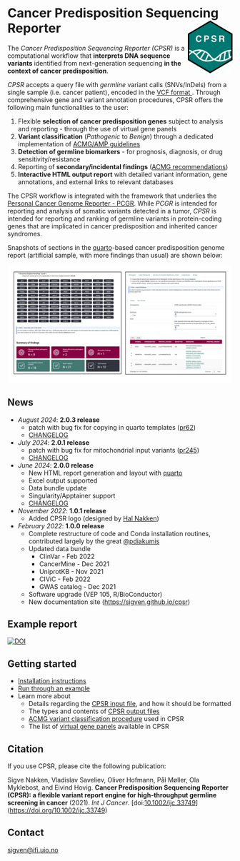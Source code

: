 # Cancer Predisposition Sequencing Reporter <a href="https://sigven.github.io/cpsr/"><img src="man/figures/logo.png" align="right" height="118" width="100"/></a>

The *Cancer Predisposition Sequencing Reporter (CPSR)* is a computational workflow that **interprets DNA sequence variants** identified from next-generation sequencing **in the context of cancer predisposition**. 

*CPSR* accepts a query file with _germline_ variant calls (SNVs/InDels) from a single sample (i.e. cancer patient), encoded in the [VCF format ](https://samtools.github.io/hts-specs/VCFv4.2.pdf). Through comprehensive gene and variant annotation procedures, CPSR offers the following main functionalities to the user:

1)  Flexible **selection of cancer predisposition genes** subject to analysis and reporting - through the use of virtual gene panels
2)  **Variant classification** (*Pathogenic* to *Benign*) through a dedicated implementation of [ACMG/AMP guidelines](https://pubmed.ncbi.nlm.nih.gov/25741868/)
3)  **Detection of germline biomarkers** - for prognosis, diagnosis, or drug sensitivity/resistance
4)  Reporting of **secondary/incidental findings** ([ACMG recommendations](https://pubmed.ncbi.nlm.nih.gov/37347242/))
5)  **Interactive HTML output report** with detailed variant information, gene annotations, and external links to relevant databases

The CPSR workflow is integrated with the framework that underlies the [Personal Cancer Genome Reporter - PCGR](https://github.com/sigven/pcgr). While *PCGR* is intended for reporting and analysis of somatic variants detected in a tumor, *CPSR* is intended for reporting and ranking of germline variants in protein-coding genes that are implicated in cancer predisposition and inherited cancer syndromes.

Snapshots of sections in the [quarto](https://quarto.org)-based cancer predisposition genome report (artificial sample, with more findings than usual) are shown below:

![CPSR views](pkgdown/assets/img/cpsr_sc.png)

## News

-   *August 2024*: **2.0.3 release**
    -   patch with bug fix for copying in quarto templates ([pr62](https://github.com/sigven/cpsr/pull/62))
    -   [CHANGELOG](https://sigven.github.io/cpsr/articles/CHANGELOG.html)
-   *July 2024*: **2.0.1 release**
    -   patch with bug fix for mitochondrial input variants ([pr245](https://github.com/sigven/pcgr/pull/245))
    -   [CHANGELOG](https://sigven.github.io/cpsr/articles/CHANGELOG.html)
-   *June 2024*: **2.0.0 release**
    -   New HTML report generation and layout with [quarto](https://quarto.org/)
    -   Excel output supported
    -   Data bundle update
    -   Singularity/Apptainer support
    -   [CHANGELOG](https://sigven.github.io/cpsr/articles/CHANGELOG.html)
-   *November 2022*: **1.0.1 release**
    -   Added CPSR logo (designed by [Hal Nakken](https://halvetica.net))
-   *February 2022*: **1.0.0 release**
    -   Complete restructure of code and Conda installation routines, contributed largely by the great [\@pdiakumis](https://github.com/pdiakumis)
    -   Updated data bundle
        -   ClinVar - Feb 2022
        -   CancerMine - Dec 2021
        -   UniprotKB - Nov 2021
        -   CIViC - Feb 2022
        -   GWAS catalog - Dec 2021
    -   Software upgrade (VEP 105, R/BioConductor)
    -   New documentation site (<https://sigven.github.io/cpsr>)

## Example report

[![DOI](https://zenodo.org/badge/DOI/10.5281/zenodo.12734384.svg)](https://doi.org/10.5281/zenodo.12734384)

## Getting started

-   [Installation instructions](https://sigven.github.io/cpsr/articles/installation.html)
-   [Run through an example](https://sigven.github.io/cpsr/articles/running.html#example-run)
-   Learn more about
    -   Details regarding the [CPSR input file](https://sigven.github.io/cpsr/articles/input.html), and how it should be formatted
    -   The types and contents of [CPSR output files](https://sigven.github.io/cpsr/articles/output.html)
    -   [ACMG variant classification procedure](https://sigven.github.io/cpsr/articles/variant_classification.html) used in CPSR
    -   The list of [virtual gene panels](https://sigven.github.io/cpsr/articles/virtual_panels.html) available in CPSR

## Citation

If you use CPSR, please cite the following publication:

Sigve Nakken, Vladislav Saveliev, Oliver Hofmann, Pål Møller, Ola Myklebost, and Eivind Hovig. **Cancer Predisposition Sequencing Reporter (CPSR): a flexible variant report engine for high-throughput germline screening in cancer** (2021). *Int J Cancer*. [doi:[10.1002/ijc.33749](doi:%5B10.1002/ijc.33749)](https://doi.org/10.1002/ijc.33749)

## Contact

[sigven\@ifi.uio.no](mailto:sigven@ifi.uio.no)
